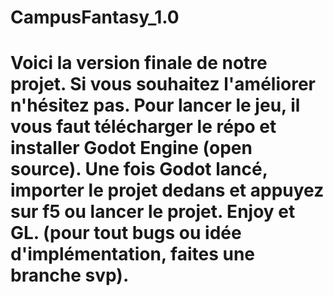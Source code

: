 # CampusFantasy_1.0
 
# Voici la version finale de notre projet. Si vous souhaitez l'améliorer n'hésitez pas. Pour lancer le jeu, il vous faut télécharger le répo et installer Godot Engine (open source). Une fois Godot lancé, importer le projet dedans et appuyez sur f5 ou lancer le projet. Enjoy et GL. (pour tout bugs ou idée d'implémentation, faites une branche svp). 
